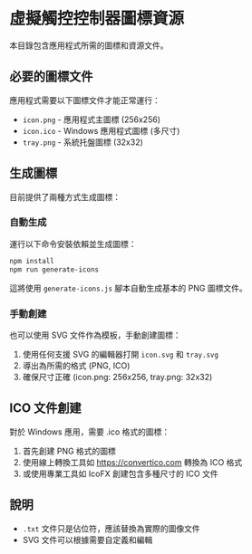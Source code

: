 # 虛擬觸控控制器圖標資源

本目錄包含應用程式所需的圖標和資源文件。

## 必要的圖標文件

應用程式需要以下圖標文件才能正常運行：

- `icon.png` - 應用程式主圖標 (256x256)
- `icon.ico` - Windows 應用程式圖標 (多尺寸)
- `tray.png` - 系統托盤圖標 (32x32)

## 生成圖標

目前提供了兩種方式生成圖標：

### 自動生成

運行以下命令安裝依賴並生成圖標：

```bash
npm install
npm run generate-icons
```

這將使用 `generate-icons.js` 腳本自動生成基本的 PNG 圖標文件。

### 手動創建

也可以使用 SVG 文件作為模板，手動創建圖標：

1. 使用任何支援 SVG 的編輯器打開 `icon.svg` 和 `tray.svg`
2. 導出為所需的格式 (PNG, ICO)
3. 確保尺寸正確 (icon.png: 256x256, tray.png: 32x32)

## ICO 文件創建

對於 Windows 應用，需要 .ico 格式的圖標：

1. 首先創建 PNG 格式的圖標
2. 使用線上轉換工具如 https://convertico.com 轉換為 ICO 格式
3. 或使用專業工具如 IcoFX 創建包含多種尺寸的 ICO 文件

## 說明

- `.txt` 文件只是佔位符，應該替換為實際的圖像文件
- SVG 文件可以根據需要自定義和編輯 